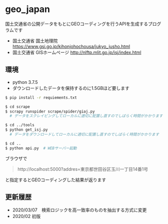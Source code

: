 # geo_japan
国土交通省の公開データをもとにGEOコーディングを行うAPIを生成するプログラムです

* 国土交通省 国土地理院 https://www.gsi.go.jp/kihonjohochousa/jukyo_jusho.html
* 国土交通省 GISホームページ http://nlftp.mlit.go.jp/isj/index.html


## 環境
* python 3.7.5
* ダウンロードしたデータを保持するのに1.5GBほど要します

``` bash
$ pip install -r requiements.txt

$ cd scrape
$ scrapy runspider scrape/spider/giaj.py
  # データをスクレイピングしてローカルに適切に配置し直すのでしばらく時間がかかります

$ cd ../tools
$ python get_isj.py
  # データをダウンロードしてローカルに適切に配置し直すのでしばらく時間がかかります

$ cd ..
$ python api.py  # WEBサーバー起動
```

ブラウザで
> http://localhost:5000?addres=東京都世田谷区玉川一丁目14番1号

と指定するとGEOコーディングした結果が返ります

## 更新履歴
- 2020/03/07　検索ロジックを高一致率のものを抽出する方式に変更
- 2020/02 初版